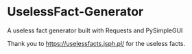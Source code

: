 # UselessFact-Generator
A useless fact generator built with Requests and PySimpleGUI

Thank you to https://uselessfacts.jsph.pl/ for the useless facts.
